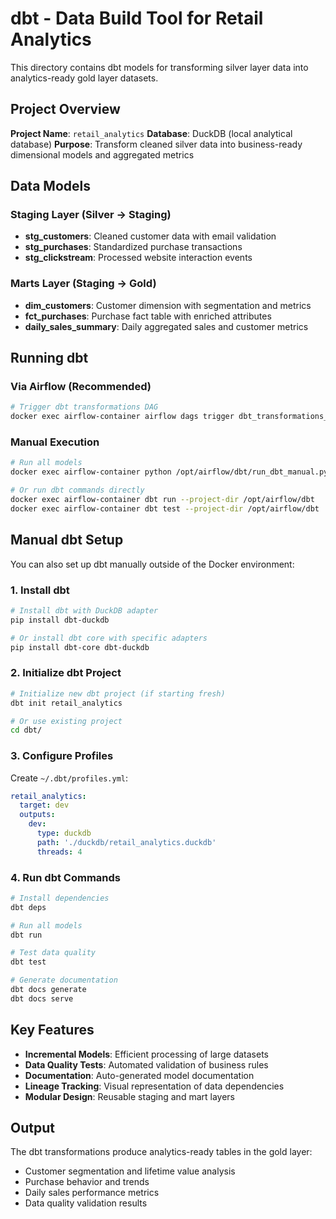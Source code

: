 
# dbt - Data Build Tool for Retail Analytics

This directory contains dbt models for transforming silver layer data into analytics-ready gold layer datasets.

## Project Overview

**Project Name**: `retail_analytics`
**Database**: DuckDB (local analytical database)
**Purpose**: Transform cleaned silver data into business-ready dimensional models and aggregated metrics

## Data Models

### Staging Layer (Silver → Staging)
- **stg_customers**: Cleaned customer data with email validation
- **stg_purchases**: Standardized purchase transactions
- **stg_clickstream**: Processed website interaction events

### Marts Layer (Staging → Gold)
- **dim_customers**: Customer dimension with segmentation and metrics
- **fct_purchases**: Purchase fact table with enriched attributes
- **daily_sales_summary**: Daily aggregated sales and customer metrics

## Running dbt

### Via Airflow (Recommended)
```bash
# Trigger dbt transformations DAG
docker exec airflow-container airflow dags trigger dbt_transformations_dag
```

### Manual Execution
```bash
# Run all models
docker exec airflow-container python /opt/airflow/dbt/run_dbt_manual.py

# Or run dbt commands directly
docker exec airflow-container dbt run --project-dir /opt/airflow/dbt
docker exec airflow-container dbt test --project-dir /opt/airflow/dbt
```

## Manual dbt Setup

You can also set up dbt manually outside of the Docker environment:

### 1. Install dbt
```bash
# Install dbt with DuckDB adapter
pip install dbt-duckdb

# Or install dbt core with specific adapters
pip install dbt-core dbt-duckdb
```

### 2. Initialize dbt Project
```bash
# Initialize new dbt project (if starting fresh)
dbt init retail_analytics

# Or use existing project
cd dbt/
```

### 3. Configure Profiles
Create `~/.dbt/profiles.yml`:
```yaml
retail_analytics:
  target: dev
  outputs:
    dev:
      type: duckdb
      path: './duckdb/retail_analytics.duckdb'
      threads: 4
```

### 4. Run dbt Commands
```bash
# Install dependencies
dbt deps

# Run all models
dbt run

# Test data quality
dbt test

# Generate documentation
dbt docs generate
dbt docs serve
```

## Key Features

- **Incremental Models**: Efficient processing of large datasets
- **Data Quality Tests**: Automated validation of business rules
- **Documentation**: Auto-generated model documentation
- **Lineage Tracking**: Visual representation of data dependencies
- **Modular Design**: Reusable staging and mart layers

## Output

The dbt transformations produce analytics-ready tables in the gold layer:
- Customer segmentation and lifetime value analysis
- Purchase behavior and trends
- Daily sales performance metrics
- Data quality validation results
